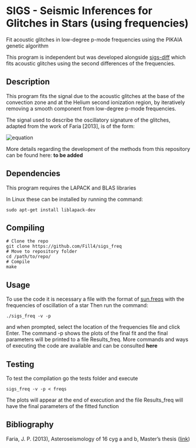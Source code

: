 # SIGS - Seismic Inferences for Glitches in Stars (using frequencies)

Fit acoustic glitches in low-degree p-mode frequencies using the PIKAIA genetic algorithm

This program is independent but was developed alongside [sigs-diff](https://github.com/Fill4/sigs_diff) which fits acoustic glitches using the second differences of the frequencies.

## Description

This program fits the signal due to the acoustic glitches at the base of the convection zone and at the Helium second ionization region, by iteratively removing a smooth component from low-degree p-mode frequencies.

The signal used to describe the oscillatory signature of the glitches, adapted from the work of Faria [2013], is of the form:

![equation](http://mathurl.com/za59qy2.png?raw=true)

More details regarding the development of the methods from this repository can be found here: __to be added__

## Dependencies

This program requires the LAPACK and BLAS libraries

In Linux these can be installed by running the command:

```
sudo apt-get install liblapack-dev
```

## Compiling

```
# Clone the repo
git clone https://github.com/Fill4/sigs_freq
# Move to repository folder
cd /path/to/repo/
# Compile
make 
```
## Usage

To use the code it is necessary a file with the format of [sun.freqs](tests/sun.freqs) with the frequencies of oscillation of a star
Then run the command:
```
./sigs_freq -v -p
```
and when prompted, select the location of the frequencies file and click Enter.
The command -p shows the plots of the final fit and the final parameters will be printed to a file Results_freq.
More commands and ways of executing the code are available and can be consulted __here__

## Testing
To test the compilation go the tests folder and execute

```
sigs_freq -v -p < freqs
```

The plots will appear at the end of execution and the file Results_freq will have the final parameters of the fitted function

## Bibliography

Faria, J. P. (2013), Asteroseismology of 16 cyg a and b, Master’s thesis ([link](http://hdl.handle.net/10216/69506))